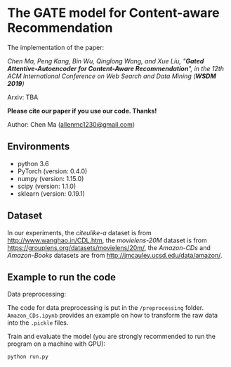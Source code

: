 # The GATE model for Content-aware Recommendation
The implementation of the paper:

*Chen Ma, Peng Kang, Bin Wu, Qinglong Wang, and Xue Liu, "**Gated Attentive-Autoencoder for Content-Aware
Recommendation**", in the 12th ACM International Conference on Web Search and Data Mining (**WSDM 2019**)* 

Arxiv: TBA

**Please cite our paper if you use our code. Thanks!**

Author: Chen Ma (allenmc1230@gmail.com)


## Environments

- python 3.6
- PyTorch (version: 0.4.0)
- numpy (version: 1.15.0)
- scipy (version: 1.1.0)
- sklearn (version: 0.19.1)


## Dataset

In our experiments, the *citeulike-a* dataset is from http://www.wanghao.in/CDL.htm, the *movielens-20M* dataset is from https://grouplens.org/datasets/movielens/20m/, the *Amazon-CDs* and *Amazon-Books* datasets are from http://jmcauley.ucsd.edu/data/amazon/.


## Example to run the code

Data preprocessing:

The code for data preprocessing is put in the ```/preprocessing``` folder. ```Amazon_CDs.ipynb``` provides an example on how to transform the raw data into the ```.pickle``` files.

Train and evaluate the model (you are strongly recommended to run the program on a machine with GPU):

```
python run.py
```
